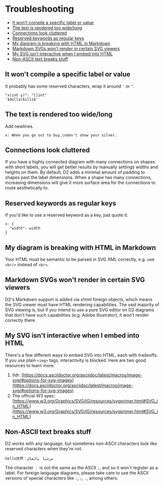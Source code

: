 # Troubleshooting

* [It won't compile a specific label or value](#it-wont-compile-a-specific-label-or-value)
* [The text is rendered too wide/long](#the-text-is-rendered-too-widelong)
* [Connections look cluttered](#connections-look-cluttered)
* [Reserved keywords as regular keys](#reserved-keywords-as-regular-keys)
* [My diagram is breaking with HTML in Markdown](#my-diagram-is-breaking-with-html-in-markdown)
* [Markdown SVGs won't render in certain SVG viewers](#markdown-svgs-wont-render-in-certain-svg-viewers)
* [My SVG isn't interactive when I embed into HTML](#my-svg-isnt-interactive-when-i-embed-into-html)
* [Non-ASCII text breaks stuff](#non-ascii-text-breaks-stuff)

## It won't compile a specific label or value

It probably has some reserved characters, wrap it around `'` or `"`.

```d2
"x(int y)": "[]int"
'$dollarbills$'
```

## The text is rendered too wide/long

Add newlines.

```d2
x: When you go out to buy,\ndon't show your silver.
```

## Connections look cluttered

If you have a highly connected diagram with many connections on shapes with short labels,
you will get better results by manually settings widths and heights on them. By default,
D2 adds a minimal amount of padding to shapes past the label dimensions. When a shape has
many connections, increasing dimensions will give it more surface area for the connections
to route aesthetically to.

## Reserved keywords as regular keys

If you'd like to use a reserved keyword as a key, just quote it:

```d2
x: {
  "width": width
}
```

## My diagram is breaking with HTML in Markdown

Your HTML must be semantic to be parsed in SVG XML correctly, e.g. use `<br/>` instead of `<br>`.

## Markdown SVGs won't render in certain SVG viewers

D2's Markdown support is added via xhtml foreign objects, which means the SVG viewer must
have HTML rendering capabilities. The vast majority of SVG viewing is, but if you intend
to use a pure SVG editor on D2 diagrams that don't have such capabilities (e.g. Adobe
Illustrator), it won't render correctly there.

## My SVG isn't interactive when I embed into HTML

There's a few different ways to embed SVG into HTML, each with tradeoffs. If you use plain
`<img>` tags, interactivity is blocked. Here are two good resources to learn more:

1. tldr:
   [https://docs.asciidoctor.org/asciidoc/latest/macros/image-svg/#options-for-svg-images](https://docs.asciidoctor.org/asciidoc/latest/macros/image-svg/#options-for-svg-images)
2. The official W3 spec:
   [https://www.w3.org/Graphics/SVG/IG/resources/svgprimer.html#SVG_in_HTML](https://www.w3.org/Graphics/SVG/IG/resources/svgprimer.html#SVG_in_HTML)

## Non-ASCII text breaks stuff

D2 works with any language, but sometimes non-ASCII characters look like reserved characters when they're not.

```d2
hello世界：مرحبا بالعال
```

The character `：` is not the same as the ASCII `:`, and so it won't register as a label. For foreign language diagrams, please take care to use the ASCII versions of special characters like `:`, `;`, `.`, among others.
